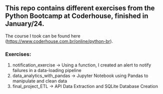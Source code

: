 ## This repo contains different exercises from the Python Bootcamp at Coderhouse, finished in January/24.

The course I took can be found here (https://www.coderhouse.com.br/online/python-br).

### Exercises:

1. notification_exercise -> Using a function, I created an alert to notify failures in a data-loading pipeline
2. data_analytics_with_pandas -> Jupyter Notebook using Pandas to manipulate and clean data
3. final_project_ETL -> API Data Extraction and SQLite Database Creation
